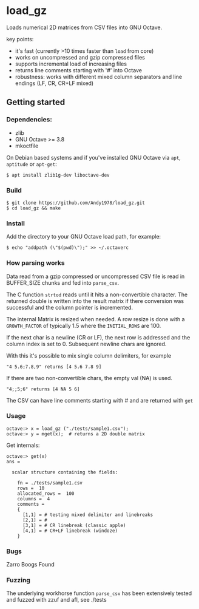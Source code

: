 # load_gz

Loads numerical 2D matrices from CSV files into GNU Octave.

key points:

* it's fast (currently >10 times faster than `load` from core)
* works on uncompressed and gzip compressed files
* supports incremental load of increasing files
* returns line comments starting with '#' into Octave
* robustness: works with different mixed column separators and line endings (LF, CR, CR+LF mixed)

## Getting started

### Dependencies:

* zlib
* GNU Octave >= 3.8
* mkoctfile

On Debian based systems and if you've installed GNU Octave via `apt`, `aptitude` or `apt-get`:

    $ apt install zlib1g-dev liboctave-dev

### Build

    $ git clone https://github.com/Andy1978/load_gz.git
    $ cd load_gz && make

### Install

Add the directory to your GNU Octave load path, for example:

    $ echo "addpath (\"$(pwd)\");" >> ~/.octaverc

### How parsing works

Data read from a gzip compressed or uncompressed CSV file is read in BUFFER_SIZE chunks and fed into `parse_csv`.

The C function `strtod` reads until it hits a non-convertible character. The returned double is written into the result matrix if there conversion was successful and the column pointer is incremented.

The internal Matrix is resized when needed. A row resize is done with a `GROWTH_FACTOR` of typically 1.5 where the `INITIAL_ROWS` are 100.

If the next char is a newline (CR or LF), the next row is addressed and the column index is set to 0. Subsequent newline chars are ignored.

With this it's possible to mix single column delimiters, for example

    "4 5.6;7.8,9" returns [4 5.6 7.8 9]

If there are two non-convertible chars, the empty val (NA) is used.

    "4;;5;6" returns [4 NA 5 6]

The CSV can have line comments starting with # and are returned with `get`


### Usage

    octave:> x = load_gz ("./tests/sample1.csv");
    octave:> y = mget(x);  # returns a 2D double matrix

Get internals:

	octave:> get(x)
	ans =

	  scalar structure containing the fields:

	    fn = ./tests/sample1.csv
	    rows =  10
	    allocated_rows =  100
	    columns =  4
	    comments =
	    {
	      [1,1] = # testing mixed delimiter and linebreaks
	      [2,1] = #
	      [3,1] = # CR linebreak (classic apple)
	      [4,1] = # CR+LF linebreak (windoze)
	    }

### Bugs

Zarro Boogs Found

### Fuzzing

The underlying workhorse function `parse_csv` has been extensively tested and fuzzed with zzuf and afl, see ./tests
